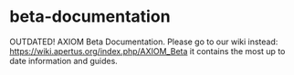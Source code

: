 # beta-documentation
OUTDATED! AXIOM Beta Documentation. Please go to our wiki instead: https://wiki.apertus.org/index.php/AXIOM_Beta it contains the most up to date information and guides.
